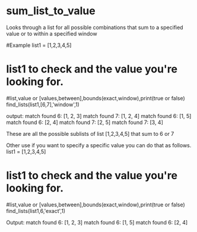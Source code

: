 # sum_list_to_value
Looks through a list for all possible combinations that sum to a specified value or to within a specified window

#Example
list1 = [1,2,3,4,5]
# list1 to check and the value you're looking for.
#list,value or [values,between],bounds(exact,window),print(true or false)
find_lists(list1,[6,7],'window',1)

output:
match found 6:  [1, 2, 3]
match found 7:  [1, 2, 4]
match found 6:  [1, 5]
match found 6:  [2, 4]
match found 7:  [2, 5]
match found 7:  [3, 4]

These are all the possible sublists of list [1,2,3,4,5] that sum to 6 or 7

Other use if you want to specify a specific value you can do that as follows.
list1 = [1,2,3,4,5]
# list1 to check and the value you're looking for.
#list,value or [values,between],bounds(exact,window),print(true or false)
find_lists(list1,6,'exact',1)

Output:
match found 6:  [1, 2, 3]
match found 6:  [1, 5]
match found 6:  [2, 4]
